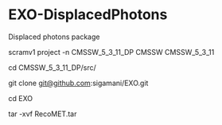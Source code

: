 EXO-DisplacedPhotons
====================

Displaced photons package

scramv1 project -n CMSSW_5_3_11_DP CMSSW CMSSW_5_3_11

cd CMSSW_5_3_11_DP/src/ 

git clone git@github.com:sigamani/EXO.git

cd EXO

tar -xvf RecoMET.tar 
